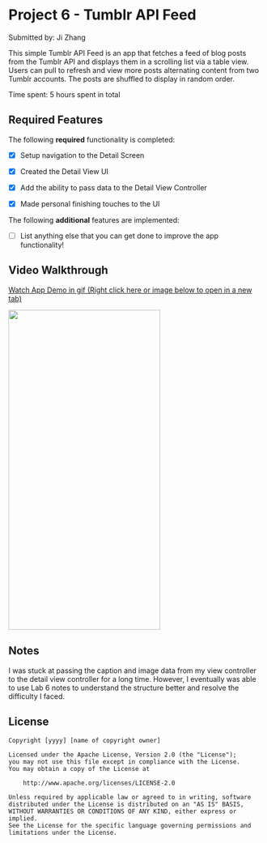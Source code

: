 # Project 6 - Tumblr API Feed

Submitted by: Ji Zhang

This simple Tumblr API Feed is an app that fetches a feed of blog posts from the Tumblr API and displays them in a scrolling list via a table view. Users can pull to refresh and view more posts alternating content from two Tumblr accounts. The posts are shuffled to display in random order.

Time spent: 5 hours spent in total

## Required Features

The following **required** functionality is completed:

- [X] Setup navigation to the Detail Screen
- [X] Created the Detail View UI
- [X] Add the ability to pass data to the Detail View Controller
- [X] Made personal finishing touches to the UI


The following **additional** features are implemented:

- [ ] List anything else that you can get done to improve the app functionality!

## Video Walkthrough

<div>
    <a href="https://i.imgur.com/0cfWqXN.gif">
      <p>Watch App Demo in gif (Right click here or image below to open in a new tab)</p>
    </a>
    <a href="https://i.imgur.com/0cfWqXN.gif">
      <img src="https://i.imgur.com/0cfWqXN.gif" width="300" height="632">
    </a>
  </div>

## Notes

I was stuck at passing the caption and image data from my view controller to the detail view controller for a long time. However, I eventually was able to use Lab 6 notes to understand the structure better and resolve the difficulty I faced. 

## License

    Copyright [yyyy] [name of copyright owner]

    Licensed under the Apache License, Version 2.0 (the "License");
    you may not use this file except in compliance with the License.
    You may obtain a copy of the License at

        http://www.apache.org/licenses/LICENSE-2.0

    Unless required by applicable law or agreed to in writing, software
    distributed under the License is distributed on an "AS IS" BASIS,
    WITHOUT WARRANTIES OR CONDITIONS OF ANY KIND, either express or implied.
    See the License for the specific language governing permissions and
    limitations under the License.
